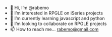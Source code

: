 - 👋 Hi, I’m @rabemo
- 👀 I’m interested in RPGLE on iSeries projects
- 🌱 I’m currently learning javascript and python
- 💞️ I’m looking to collaborate on RPGLE projects
- 📫 How to reach me... rabemo@gmail.com

<!---
rabemo/rabemo is a ✨ special ✨ repository because its `README.md` (this file) appears on your GitHub profile.
You can click the Preview link to take a look at your changes.
--->
